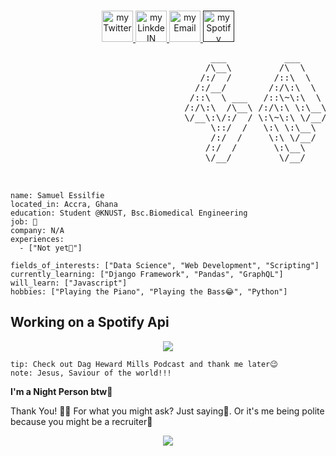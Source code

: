 <p align="center">
<br/>
<a href="https://twitter.com/_Samess">
  <img alt="my Twitter" width="50px" src="https://user-images.githubusercontent.com/95895530/203465411-e08b5a7d-7bff-4323-a08e-28ad3eb94e80.png"/>
</a>
<a href="https://www.linkedin.com/in/samuel-essilfie-274684252/">
  <img alt="my LinkdeIN" width="50px" src="https://user-images.githubusercontent.com/95895530/203465338-90aa4af9-406a-43c9-bb22-17d7188710af.png" />
</a>
<a href="psalmuelselfie@gmail.com">
  <img alt="my Email" width="50px" src="https://user-images.githubusercontent.com/95895530/203465529-99ef9677-fba7-46e6-95c0-2048184c83fa.png" />
</a>
<a href="">
  <img alt="my Spotify" width="50px" src="https://user-images.githubusercontent.com/95895530/203466679-c94faaf7-9d8f-4b46-a79d-b12008118a9c.png" />
</a>
<br>
<img alt="" src="" />
</p>

<pre>
                                      ___           ___           ___       ___       ___     
                                     /\__\         /\  \         /\__\     /\__\     /\  \    
                                    /:/  /        /::\  \       /:/  /    /:/  /    /::\  \   
                                   /:/__/        /:/\:\  \     /:/  /    /:/  /    /:/\:\  \  
                                  /::\  \ ___   /::\~\:\  \   /:/  /    /:/  /    /:/  \:\  \ 
                                 /:/\:\  /\__\ /:/\:\ \:\__\ /:/__/    /:/__/    /:/__/ \:\__\
                                 \/__\:\/:/  / \:\~\:\ \/__/ \:\  \    \:\  \    \:\  \ /:/  /
                                      \::/  /   \:\ \:\__\    \:\  \    \:\  \    \:\  /:/  / 
                                      /:/  /     \:\ \/__/     \:\  \    \:\  \    \:\/:/  /  
                                     /:/  /       \:\__\        \:\__\    \:\__\    \::/  /   
                                     \/__/         \/__/         \/__/     \/__/     \/__/    


</pre>

```about
name: Samuel Essilfie
located_in: Accra, Ghana
education: Student @KNUST, Bsc.Biomedical Engineering
job: 🔎
company: N/A
experiences: 
  - ["Not yet🤫"]

fields_of_interests: ["Data Science", "Web Development", "Scripting"]
currently_learning: ["Django Framework", "Pandas", "GraphQL"]
will_learn: ["Javascript"]
hobbies: ["Playing the Piano", "Playing the Bass😂", "Python"]
```
<h2>Working on a Spotify Api</h2>
<p align="center">
  <img src="https://user-images.githubusercontent.com/95895530/203469506-08582ae6-24e7-490e-910b-00c9717c53bc.jpeg" />
</p>
 
```
tip: Check out Dag Heward Mills Podcast and thank me later😉
note: Jesus, Saviour of the world!!!
```

**I'm a Night Person btw🦉** 

Thank You! 🙏🏽
For what you might ask? Just saying🤗. Or it's me being polite because you might be a recruiter👀

<p align="center">
  <img src="https://capsule-render.vercel.app/api?type=waving&color=gradient&height=60&section=footer"/>
</p>


